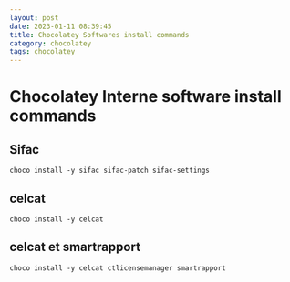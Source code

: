 ```yaml
---
layout: post
date: 2023-01-11 08:39:45
title: Chocolatey Softwares install commands
category: chocolatey
tags: chocolatey
---
```


# Chocolatey Interne software install commands

## Sifac

```
choco install -y sifac sifac-patch sifac-settings
```

## celcat

```
choco install -y celcat
```

## celcat et smartrapport

```
choco install -y celcat ctlicensemanager smartrapport
```
